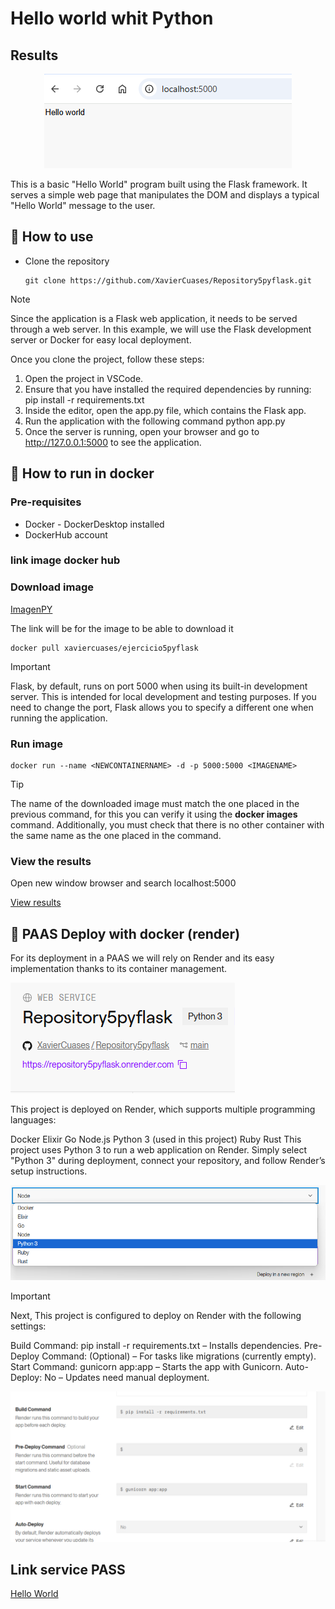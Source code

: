 # Hello world whit Python
## Results
<p align="center">
   <img src="./Resultados/resultado1.png" alt="Hello from Python">
</p>

This is a basic "Hello World" program built using the Flask framework. It serves a simple web page that manipulates the DOM and displays a typical "Hello World" message to the user.

## :open_book: How to use
* Clone the repository

    ```
    git clone https://github.com/XavierCuases/Repository5pyflask.git
    ```
> [!NOTE]
Since the application is a Flask web application, it needs to be served through a web server. In this example, we will use the Flask development server or Docker for easy local deployment.

Once you clone the project, follow these steps:

1. Open the project in VSCode.
2. Ensure that you have installed the required dependencies by running:
   pip install -r requirements.txt
3.   Inside the editor, open the app.py file, which contains the Flask app.
4. Run the application with the following command
   python app.py
5. Once the server is running, open your browser and go to http://127.0.0.1:5000 to see the application.


## :rocket: How to run in docker
### Pre-requisites
* Docker - DockerDesktop installed
* DockerHub account

### link image docker hub 


### Download image

[ImagenPY](https://hub.docker.com/r/xaviercuases/ejercicio5pyflask "click for visit")

The link will be for the image to be able to download it
```
docker pull xaviercuases/ejercicio5pyflask
```
> [!IMPORTANT]
> Flask, by default, runs on port 5000 when using its built-in development server. This is intended for local development and testing purposes. If you need to change the port, Flask allows you to specify a different one when running the application.
### Run image
```
docker run --name <NEWCONTAINERNAME> -d -p 5000:5000 <IMAGENAME>
```
> [!TIP]
> The name of the downloaded image must match the one placed in the previous command, for this you can verify it using the **docker images** command. Additionally, you must check that there is no other container with the same name as the one placed in the command.
### View the results
Open new window browser and search localhost:5000

[View results](#results)

## :light_rail: PAAS Deploy with docker (render)
For its deployment in a PAAS we will rely on Render and its easy implementation thanks to its container management. 

![Railway Service](./Resultados/render1.png "Service")

This project is deployed on Render, which supports multiple programming languages:

Docker
Elixir
Go
Node.js
Python 3 (used in this project)
Ruby
Rust
This project uses Python 3 to run a web application on Render. Simply select "Python 3" during deployment, connect your repository, and follow Render’s setup instructions.

![Build Container](./Resultados/render2.png "Build Configuration")

> [!IMPORTANT]
> Next, This project is configured to deploy on Render with the following settings:

Build Command: pip install -r requirements.txt – Installs dependencies.
Pre-Deploy Command: (Optional) – For tasks like migrations (currently empty).
Start Command: gunicorn app:app – Starts the app with Gunicorn.
Auto-Deploy: No – Updates need manual deployment.



![Generate Domain](./Resultados/render3.png "Domain")

## Link service PASS

[Hello World](https://repository5pyflask.onrender.com "click for visit")
